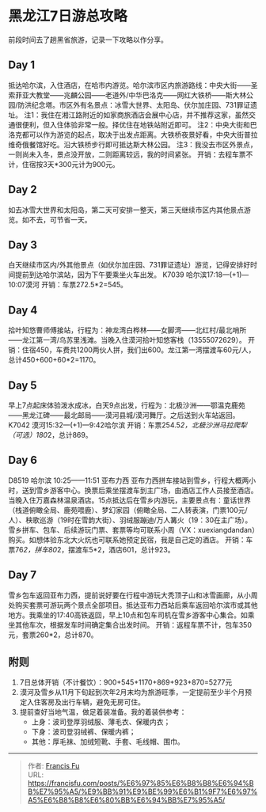# 黑龙江7日游总攻略


前段时间去了趟黑省旅游，记录一下攻略以作分享。
<!--more-->

## Day 1

抵达哈尔滨，入住酒店，在哈市内游览。哈尔滨市区内旅游路线：中央大街——圣索菲亚大教堂——兆麟公园——老道外/中华巴洛克——网红大铁桥——斯大林公园/防洪纪念塔。市区外有名景点：冰雪大世界、太阳岛、伏尔加庄园、731罪证遗址。
注1：我住在湘江路附近的如家商旅酒店会展中心店，并不推荐这家，虽然交通很便利，但入住体验非常一般。择优住在地铁站附近即可。
注2：中央大街和巴洛克都可以作为游览的起点，取决于出发点距离。大铁桥夜景好看，中央大街普拉维奇俄餐馆好吃。沿大铁桥步行即可抵达斯大林公园。
注3：我没去市区外景点，一则尚未入冬，景点没开放，二则距离较远，我的时间紧张。
开销：去程车票不计，住宿按3天*300元计为900元。

## Day 2

如去冰雪大世界和太阳岛，第二天可安排一整天，第三天继续市区内其他景点游览。如不去，可节省一天。

## Day 3

白天继续市区内/外其他景点（如伏尔加庄园、731罪证遗址）游览，记得安排好时间提前到达哈尔滨站，因为下午要乘坐火车出发。
K7039 哈尔滨17:18—(+1)—10:07漠河
开销：车票272.5*2=545。

## Day 4

拾叶知悠曹师傅接站，行程为：神龙湾白桦林——女脚湾——北红村/最北哨所——龙江第一湾/乌苏里浅滩。当晚入住漠河拾叶知悠客栈（13555072629）。
开销：住宿450，车费共1200两伙人拼，我们出600。龙江第一湾摆渡车60元/人，总计450+600+60*2=1170。

## Day 5

早上7点起床体验泼水成冰，白天9点出发，行程为：北极沙洲——鄂温克鹿苑——黑龙江碑——最北邮局——漠河县城/漠河舞厅。之后送到火车站返回。
K7042 漠河15:32—(+1)—9:42哈尔滨
开销：车票254.5*2，北极沙洲马拉爬犁（可选）180*2，总计869。

## Day 6

D8519 哈尔滨 10:25——11:51 亚布力西
亚布力西拼车接站到雪乡，行程大概两小时，送到雪乡游客中心。换票后乘坐摆渡车到主广场，由酒店工作人员接至酒店。当晚入住万嘉森林温泉酒店。15点抵达后在雪乡内游玩，主要景点有：童话世界（栈道俯瞰全局、鹿苑喂鹿）、梦幻家园（俯瞰全局、二人转表演，门票100元/人）、秧歌巡游（19时在雪韵大街）、羽绒服蹦迪/万人篝火（19：30在主广场）。雪乡拼车、包车、后续游玩门票、套票等均可联系小周（VX：xuexiangdandan）购买。如想体验东北大火炕也可联系她预定民宿，我是自己定的酒店。
开销：车票76*2，拼车80*2，摆渡车5*2，酒店601，总计923。

## Day 7

雪乡包车返回亚布力西，提前说好要在行程中游玩大秃顶子山和冰雪画廊，从小周处购买套票可游玩两个景点全部项目。抵达亚布力西站后乘车返回哈尔滨市或其他地方。我乘坐的17:40高铁返回，早上10点和包车司机在雪乡游客中心集合。如乘坐其他车次，根据发车时间确定集合出发时间。
开销：返程车票不计，包车350元，套票260*2，总计870。

## 附则

1. 7日总体开销（不计餐饮）：900+545+1170+869+923+870=5277元
2. 漠河及雪乡从11月下旬起到次年2月末均为旅游旺季，一定提前至少半个月预定入住客房及出行车辆，避免无房可住。
3. 提前查好当地气温，做足着装准备。我的着装供参考：
    * 上身：波司登厚羽绒服、薄毛衣、保暖内衣；
    * 下身：波司登羽绒裤、保暖内裤；
    * 其他：厚毛袜、加绒短靴、手套、毛线帽、围巾。


---

> 作者: [Francis Fu](https://francisfu.com/)  
> URL: https://francisfu.com/posts/%E6%97%85%E6%B8%B8%E6%94%BB%E7%95%A5/%E9%BB%91%E9%BE%99%E6%B1%9F7%E6%97%A5%E6%B8%B8%E6%80%BB%E6%94%BB%E7%95%A5/  

